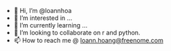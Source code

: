 - 👋 Hi, I’m @loannhoa
- 👀 I’m interested in ...
- 🌱 I’m currently learning ...
- 💞️ I’m looking to collaborate on r and python.
- 📫 How to reach me @ loann.hoang@freenome.com

<!---
loannhoa/loannhoa is a ✨ special ✨ repository because its `README.md` (this file) appears on your GitHub profile.
You can click the Preview link to take a look at your changes.
--->
